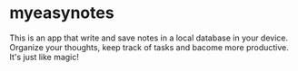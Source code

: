 # myeasynotes
This is an app that write and save notes in a local database in your device. Organize your thoughts, keep track of tasks and bacome more productive. It's just like magic!
